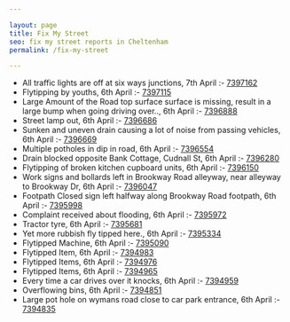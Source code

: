 ```yaml
---

layout: page
title: Fix My Street
seo: fix my street reports in Cheltenham
permalink: /fix-my-street

---
```


<!-- fix_marker starts -->

- All traffic lights are off at six ways junctions, 7th April :- [7397162](https://www.fixmystreet.com/report/7397162)
- Flytipping by youths, 6th April :- [7397115](https://www.fixmystreet.com/report/7397115)
- Large Amount of the Road top surface surface is missing, result in a large bump when going driving over.., 6th April :- [7396888](https://www.fixmystreet.com/report/7396888)
- Street lamp out, 6th April :- [7396686](https://www.fixmystreet.com/report/7396686)
- Sunken and uneven drain causing a lot of noise from passing vehicles, 6th April :- [7396669](https://www.fixmystreet.com/report/7396669)
- Multiple potholes in dip in road, 6th April :- [7396554](https://www.fixmystreet.com/report/7396554)
- Drain blocked opposite Bank Cottage, Cudnall St, 6th April :- [7396280](https://www.fixmystreet.com/report/7396280)
- Flytipping of broken kitchen cupboard units, 6th April :- [7396150](https://www.fixmystreet.com/report/7396150)
- Work signs and bollards left in Brookway Road alleyway, near alleyway to Brookway Dr, 6th April :- [7396047](https://www.fixmystreet.com/report/7396047)
- Footpath Closed sign left halfway along Brookway Road footpath, 6th April :- [7395998](https://www.fixmystreet.com/report/7395998)
- Complaint received about flooding, 6th April :- [7395972](https://www.fixmystreet.com/report/7395972)
- Tractor tyre, 6th April :- [7395681](https://www.fixmystreet.com/report/7395681)
- Yet more rubbish fly tipped here., 6th April :- [7395334](https://www.fixmystreet.com/report/7395334)
- Flytipped Machine, 6th April :- [7395090](https://www.fixmystreet.com/report/7395090)
- Flytipped Item, 6th April :- [7394983](https://www.fixmystreet.com/report/7394983)
- Flytipped Items, 6th April :- [7394976](https://www.fixmystreet.com/report/7394976)
- Flytipped Items, 6th April :- [7394965](https://www.fixmystreet.com/report/7394965)
- Every time a car drives over it knocks, 6th April :- [7394959](https://www.fixmystreet.com/report/7394959)
- Overflowing bins, 6th April :- [7394851](https://www.fixmystreet.com/report/7394851)
- Large pot hole on wymans road close to car park entrance, 6th April :- [7394835](https://www.fixmystreet.com/report/7394835)

<!-- fix_marker ends -->